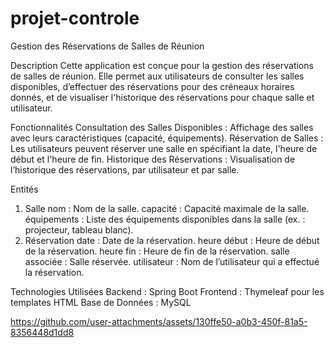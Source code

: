 # projet-controle
Gestion des Réservations de Salles de Réunion

Description
Cette application est conçue pour la gestion des réservations de salles de réunion. Elle permet aux utilisateurs de consulter les salles disponibles, d’effectuer des réservations pour des créneaux horaires donnés, et de visualiser l'historique des réservations pour chaque salle et utilisateur.

Fonctionnalités
Consultation des Salles Disponibles : Affichage des salles avec leurs caractéristiques (capacité, équipements).
Réservation de Salles : Les utilisateurs peuvent réserver une salle en spécifiant la date, l'heure de début et l'heure de fin.
Historique des Réservations : Visualisation de l’historique des réservations, par utilisateur et par salle.

Entités
1. Salle
nom : Nom de la salle.
capacité : Capacité maximale de la salle.
équipements : Liste des équipements disponibles dans la salle (ex. : projecteur, tableau blanc).
2. Réservation
date : Date de la réservation.
heure début : Heure de début de la réservation.
heure fin : Heure de fin de la réservation.
salle associée : Salle réservée.
utilisateur : Nom de l’utilisateur qui a effectué la réservation.

Technologies Utilisées
Backend : Spring Boot
Frontend : Thymeleaf pour les templates HTML
Base de Données : MySQL



https://github.com/user-attachments/assets/130ffe50-a0b3-450f-81a5-8356448d1dd8
 

